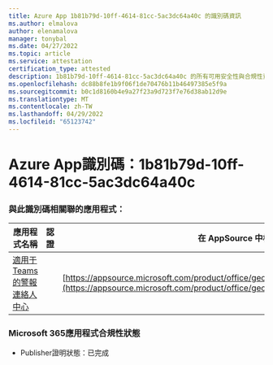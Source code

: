 ```yaml
---
title: Azure App 1b81b79d-10ff-4614-81cc-5ac3dc64a40c 的識別碼資訊
ms.author: elmalova
author: elenamalova
manager: tonybal
ms.date: 04/27/2022
ms.topic: article
ms.service: attestation
certification_type: attested
description: 1b81b79d-10ff-4614-81cc-5ac3dc64a40c 的所有可用安全性與合規性資訊。
ms.openlocfilehash: dc88b8fe1b9f06f1de70476b11b46497385e5f9a
ms.sourcegitcommit: b0c1d8160b4e9a27f23a9d723f7e76d38ab12d9e
ms.translationtype: MT
ms.contentlocale: zh-TW
ms.lasthandoff: 04/29/2022
ms.locfileid: "65123742"
---
```

# <a name="azure-app-id-1b81b79d-10ff-4614-81cc-5ac3dc64a40c"></a>Azure App識別碼：1b81b79d-10ff-4614-81cc-5ac3dc64a40c


### <a name="apps-associated-with-this-id"></a>與此識別碼相關聯的應用程式：
| **應用程式名稱** | **認證** | **在 AppSource 中檢視** |
|--------------|---------------|-----------------------|
| [適用于 Teams 的警報連絡人中心](../forward/geomant.buzzeasy_teams_contact_center.md) |  | [https://appsource.microsoft.com/product/office/geomant.buzzeasy_teams_contact_center](https://appsource.microsoft.com/product/office/geomant.buzzeasy_teams_contact_center) |

### <a name="microsoft-365-app-compliance-status"></a>Microsoft 365應用程式合規性狀態
- Publisher證明狀態：已完成
